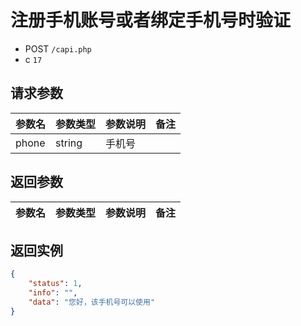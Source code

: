 # 注册手机账号或者绑定手机号时验证

* POST `/capi.php`
* c `17`

## 请求参数

| 参数名 | 参数类型 | 参数说明 | 备注 |
| :---- | :----| :----| :---- |
| phone | string | 手机号 |

## 返回参数

| 参数名 | 参数类型 | 参数说明 | 备注 |
| :---- | :----| :----| :---- |


## 返回实例

```JSON
{
    "status": 1,
    "info": "",
    "data": "您好，该手机号可以使用"
}
```
